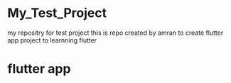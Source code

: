# My_Test_Project
my repositry for test project
this is repo created by amran to create flutter app project to learnning flutter
<h1>flutter app</h1>
